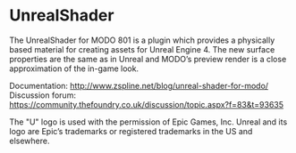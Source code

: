 # UnrealShader

The UnrealShader for MODO 801 is a plugin which provides a physically
based material for creating assets for Unreal Engine 4. The new
surface properties are the same as in Unreal and MODO’s preview
render is a close approximation of the in-game look.

Documentation: http://www.zspline.net/blog/unreal-shader-for-modo/
Discussion forum: https://community.thefoundry.co.uk/discussion/topic.aspx?f=83&t=93635

The "U" logo is used with the permission of Epic Games, Inc. Unreal and its logo are
Epic’s trademarks or registered trademarks in the US and elsewhere.
